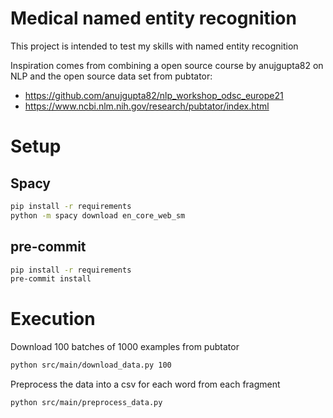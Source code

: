 # Medical named entity recognition

This project is intended to test my skills with named entity recognition

Inspiration comes from combining a open source course by anujgupta82 on NLP
and the open source data set from pubtator:
* https://github.com/anujgupta82/nlp_workshop_odsc_europe21
* https://www.ncbi.nlm.nih.gov/research/pubtator/index.html

# Setup

## Spacy
```bash
pip install -r requirements
python -m spacy download en_core_web_sm
```

## pre-commit
```bash
pip install -r requirements
pre-commit install
```

# Execution

Download 100 batches of 1000 examples from pubtator
```bash
python src/main/download_data.py 100
```

Preprocess the data into a csv for each word from each fragment
```bash
python src/main/preprocess_data.py
```
